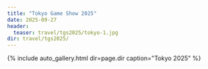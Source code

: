 ```yaml
---
title: "Tokyo Game Show 2025"
date: 2025-09-27
header:
  teaser: travel/tgs2025/tokyo-1.jpg
dir: travel/tgs2025/
---
```


{% include auto_gallery.html dir=page.dir caption="Tokyo 2025" %}


